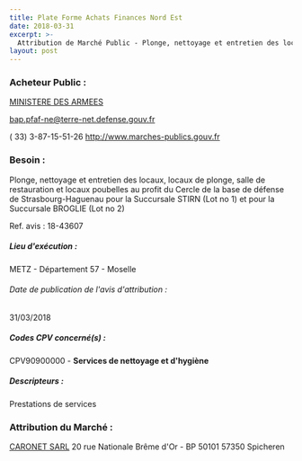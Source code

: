 ```yaml
---
title: Plate Forme Achats Finances Nord Est
date: 2018-03-31
excerpt: >-
  Attribution de Marché Public - Plonge, nettoyage et entretien des locaux, locaux de plonge, salle de restauration et locaux poubelles
layout: post
---
```


### Acheteur Public : 
<a href="/acheteur-131/siren-110090016"> MINISTERE DES ARMEES</a><br/>



bap.pfaf-ne@terre-net.defense.gouv.fr

( 33) 3-87-15-51-26
http://www.marches-publics.gouv.fr
### Besoin :

Plonge, nettoyage et entretien des locaux, locaux de plonge, salle de restauration et locaux poubelles au profit du Cercle de la base de défense de Strasbourg-Haguenau pour la Succursale STIRN (Lot no 1) et pour la Succursale BROGLIE (Lot no 2)

Ref. avis : 18-43607


##### Lieu d'exécution :

METZ - Département 57 - Moselle

###### Date de publication de l'avis d'attribution : 
31/03/2018

##### Codes CPV concerné(s) :
CPV90900000 - **Services de nettoyage et d'hygiène** <br/>

##### Descripteurs :
Prestations de services <br/>

### Attribution du Marché :
<a href="/entreprise-573/siren-656580073"> CARONET SARL</a>    20 rue Nationale Brême d'Or - BP 50101 57350 Spicheren <br/>
